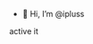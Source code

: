 - 👋 Hi, I’m @ipluss

active it


<!---
ipluss/ipluss is a ✨ special ✨ repository because its `README.md` (this file) appears on your GitHub profile.
You can click the Preview link to take a look at your changes.
--->
